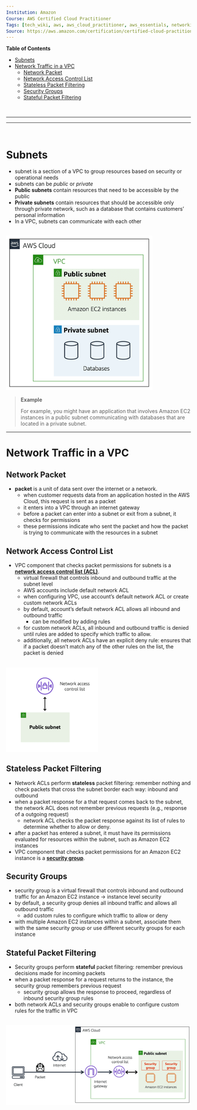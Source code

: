 ```yaml
---
Institution: Amazon
Course: AWS Certified Cloud Practitioner
Tags: [tech_wiki, aws, aws_cloud_practitioner, aws_essentials, networking, network_security, subnetting]
Source: https://aws.amazon.com/certification/certified-cloud-practitioner/
---
```


**Table of Contents**
- [Subnets](#subnets)
- [Network Traffic in a VPC](#network-traffic-in-a-vpc)
	- [Network Packet](#network-packet)
	- [Network Access Control List](#network-access-control-list)
	- [Stateless Packet Filtering](#stateless-packet-filtering)
	- [Security Groups](#security-groups)
	- [Stateful Packet Filtering](#stateful-packet-filtering)

<br>

---
---

<br>

# Subnets

- subnet is a section of a VPC to group resources based on security or operational needs
- subnets can be *public* or *private*
- **Public subnets** contain resources that need to be accessible by the public
- **Private subnets** contain resources that should be accessible only through private network, such as a database that contains customers’ personal information
- In a VPC, subnets can communicate with each other

<br>

<img src="../assets/pictures/vpc-subnets.png" width=400>

<br>

> **Example**
>
> For example, you might have an application that involves Amazon EC2 instances in a public subnet communicating with databases that are located in a private subnet.

---

# Network Traffic in a VPC

## Network Packet

- **packet** is a unit of data sent over the internet or a network. 
	- when customer requests data from an application hosted in the AWS Cloud, this request is sent as a packet
	- it enters into a VPC through an internet gateway
	- before a packet can enter into a subnet or exit from a subnet, it checks for permissions
	- these permissions indicate who sent the packet and how the packet is trying to communicate with the resources in a subnet

## Network Access Control List

- VPC component that checks packet permissions for subnets is a [**network access control list (ACL)**](https://docs.aws.amazon.com/vpc/latest/userguide/vpc-network-acls.html).
	- virtual firewall that controls inbound and outbound traffic at the subnet level
	- AWS accounts include default network ACL
	- when configuring VPC, use account’s default network ACL or create custom network ACLs
	- by default, account’s default network ACL allows all inbound and outbound traffic
		- can be modified by adding rules
	- for custom network ACLs, all inbound and outbound traffic is denied until rules are added to specify which traffic to allow.
	- additionally, all network ACLs have an explicit deny rule: ensures that if a packet doesn’t match any of the other rules on the list, the packet is denied

<br>

<img src="../assets/pictures/network-acl.png" width=250>

<br>

## Stateless Packet Filtering

- Network ACLs perform **stateless** packet filtering: remember nothing and check packets that cross the subnet border each way: inbound and outbound
- when a packet response for a that request comes back to the subnet, the network ACL does not remember previous requests (e.g., response of a outgoing request)
	- network ACL checks the packet response against its list of rules to determine whether to allow or deny.
- after a packet has entered a subnet, it must have its permissions evaluated for resources within the subnet, such as Amazon EC2 instances
- VPC component that checks packet permissions for an Amazon EC2 instance is a [**security group**](https://docs.aws.amazon.com/vpc/latest/userguide/VPC_SecurityGroups.html).

## Security Groups

- security group is a virtual firewall that controls inbound and outbound traffic for an Amazon EC2 instance -> instance level security
- by default, a security group denies all inbound traffic and allows all outbound traffic
	- add custom rules to configure which traffic to allow or deny
- with multiple Amazon EC2 instances within a subnet, associate them with the same security group or use different security groups for each instance

## Stateful Packet Filtering

- Security groups perform **stateful** packet filtering: remember previous decisions made for incoming packets
- when a packet response for a request returns to the instance, the security group remembers previous request
	- security group allows the response to proceed, regardless of inbound security group rules
- both network ACLs and security groups enable to configure custom rules for the traffic in VPC

<br>

<img src="../assets/pictures/network-acl-and-security-groups.png" width=600>

<br>